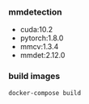 ### mmdetection

- cuda:10.2
- pytorch:1.8.0
- mmcv:1.3.4
- mmdet:2.12.0


### build images

`docker-compose build`